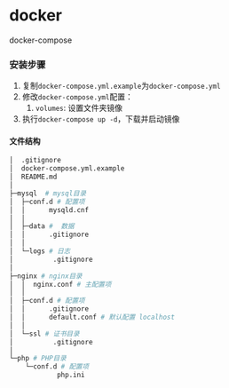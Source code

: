 # docker

docker-compose 

### 安装步骤

1. 复制`docker-compose.yml.example`为`docker-compose.yml`
2. 修改`docker-compose.yml`配置： 
   1. `volumes`: 设置文件夹镜像
3. 执行`docker-compose up -d`，下载并启动镜像



#### 文件结构

```bash
│  .gitignore
│  docker-compose.yml.example
│  README.md
│
├─mysql  # mysql目录
│  ├─conf.d # 配置项
│  │      mysqld.cnf
│  │
│  ├─data #  数据
│  │      .gitignore
│  │
│  └─logs # 日志
│          .gitignore
│
├─nginx # nginx目录
│  │  nginx.conf # 主配置项
│  │
│  ├─conf.d # 配置项
│  │      .gitignore
│  │      default.conf # 默认配置 localhost
│  │
│  └─ssl # 证书目录
│          .gitignore
│
└─php # PHP目录
    └─conf.d # 配置项
            php.ini
```

